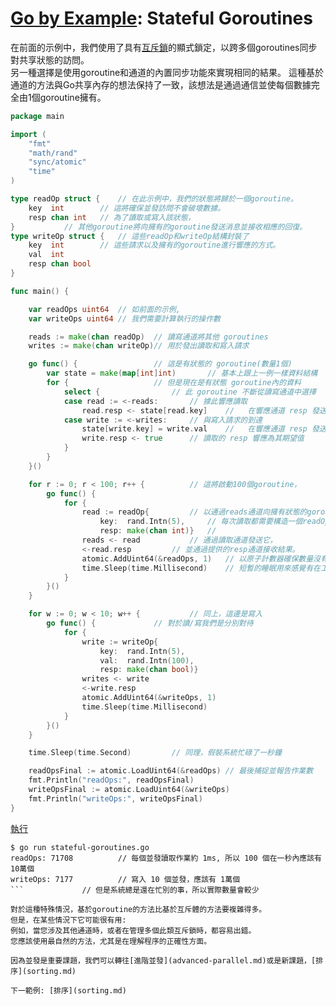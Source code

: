 # [Go by Example](../gobyexample.md): Stateful Goroutines


在前面的示例中，我們使用了具有[互斥鎖](mutexes.md)的顯式鎖定，以跨多個goroutines同步對共享狀態的訪問。   
另一種選擇是使用goroutine和通道的內置同步功能來實現相同的結果。 這種基於通道的方法與Go共享內存的想法保持了一致，該想法是通過通信並使每個數據完全由1個goroutine擁有。


``` go
package main

import (
    "fmt"
    "math/rand"
    "sync/atomic"
    "time"
)

type readOp struct {	// 在此示例中，我們的狀態將歸於一個goroutine。
    key  int 		// 這將確保並發訪問不會破壞數據。
    resp chan int 	// 為了讀取或寫入該狀態，
}			// 其他goroutine將向擁有的goroutine發送消息並接收相應的回復。
type writeOp struct { 	// 這些readOp和writeOp結構封裝了
    key  int		// 這些請求以及擁有的goroutine進行響應的方式。
    val  int
    resp chan bool
}

func main() {

    var readOps uint64	// 如前面的示例, 
    var writeOps uint64	// 我們需要計算執行的操作數

    reads := make(chan readOp)	// 讀寫通道將其他 goroutines 
    writes := make(chan writeOp)// 用於發出讀取和寫入請求

    go func() {					// 這是有狀態的 goroutine(數量1個)
        var state = make(map[int]int)		// 基本上跟上一例一樣資料結構
        for {					// 但是現在是有狀態 goroutine內的資料
            select {				// 此 goroutine 不斷從讀寫通道中選擇
            case read := <-reads:		// 據此響應讀取
                read.resp <- state[read.key]	//   在響應通道 resp 發送值來指示成功
            case write := <-writes:		// 與寫入請求的到達
                state[write.key] = write.val	//   在響應通道 resp 發送值來指示成功
                write.resp <- true		// 讀取的 resp 響應為其期望值
            }
        }
    }()

    for r := 0; r < 100; r++ {			// 這將啟動100個goroutine，
        go func() {
            for {
                read := readOp{			// 以通過reads通道向擁有狀態的goroutine發出讀取。
                    key:  rand.Intn(5),		// 每次讀取都需要構造一個readOp，
                    resp: make(chan int)}	//
                reads <- read			// 通過讀取通道發送它，
                <-read.resp			// 並通過提供的resp通道接收結果。
                atomic.AddUint64(&readOps, 1)	// 以原子計數器確保數量沒有因為並發消失
                time.Sleep(time.Millisecond)	// 短暫的睡眠用來感覺有在工作
            }
        }()
    }

    for w := 0; w < 10; w++ {			// 同上，這邊是寫入
        go func() {				// 對於讀/寫我們是分別對待
            for {
                write := writeOp{
                    key:  rand.Intn(5),
                    val:  rand.Intn(100),
                    resp: make(chan bool)}
                writes <- write
                <-write.resp
                atomic.AddUint64(&writeOps, 1)
                time.Sleep(time.Millisecond)
            }
        }()
    }

    time.Sleep(time.Second)			// 同理，假裝系統忙碌了一秒鐘

    readOpsFinal := atomic.LoadUint64(&readOps)	// 最後捕捉並報告作業數
    fmt.Println("readOps:", readOpsFinal)
    writeOpsFinal := atomic.LoadUint64(&writeOps)
    fmt.Println("writeOps:", writeOpsFinal)
}
```
[執行](http://play.golang.org/p/5mf_P9xqBzk)

``` shell
$ go run stateful-goroutines.go
readOps: 71708			// 每個並發讀取作業約 1ms, 所以 100 個在一秒內應該有 10萬個
writeOps: 7177			// 寫入 10 個並發，應該有 1萬個
```				// 但是系統總是還在忙別的事，所以實際數量會較少

對於這種特殊情況，基於goroutine的方法比基於互斥體的方法要複雜得多。  
但是，在某些情況下它可能很有用:
例如，當您涉及其他通道時，或者在管理多個此類互斥鎖時，都容易出錯。   
您應該使用最自然的方法，尤其是在理解程序的正確性方面。

因為並發是重要課題，我們可以轉往[進階並發](advanced-parallel.md)或是新課題，[排序](sorting.md)

下一範例: [排序](sorting.md)
